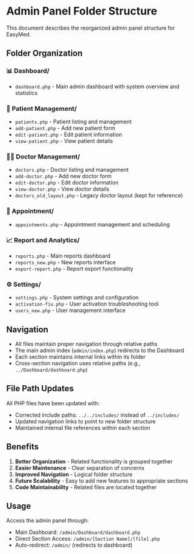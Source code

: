 # Admin Panel Folder Structure

This document describes the reorganized admin panel structure for EasyMed.

## Folder Organization

### 📊 Dashboard/
- `dashboard.php` - Main admin dashboard with system overview and statistics

### 👥 Patient Management/
- `patients.php` - Patient listing and management
- `add-patient.php` - Add new patient form
- `edit-patient.php` - Edit patient information
- `view-patient.php` - View patient details

### 👨‍⚕️ Doctor Management/
- `doctors.php` - Doctor listing and management
- `add-doctor.php` - Add new doctor form
- `edit-doctor.php` - Edit doctor information
- `view-doctor.php` - View doctor details
- `doctors_old_layout.php` - Legacy doctor layout (kept for reference)

### 📅 Appointment/
- `appointments.php` - Appointment management and scheduling

### 📈 Report and Analytics/
- `reports.php` - Main reports dashboard
- `reports_new.php` - New reports interface
- `export-report.php` - Report export functionality

### ⚙️ Settings/
- `settings.php` - System settings and configuration
- `activation-fix.php` - User activation troubleshooting tool
- `users_new.php` - User management interface

## Navigation

- All files maintain proper navigation through relative paths
- The main admin index (`admin/index.php`) redirects to the Dashboard
- Each section maintains internal links within its folder
- Cross-section navigation uses relative paths (e.g., `../Dashboard/dashboard.php`)

## File Path Updates

All PHP files have been updated with:
- Corrected include paths: `../../includes/` instead of `../includes/`
- Updated navigation links to point to new folder structure
- Maintained internal file references within each section

## Benefits

1. **Better Organization** - Related functionality is grouped together
2. **Easier Maintenance** - Clear separation of concerns
3. **Improved Navigation** - Logical folder structure
4. **Future Scalability** - Easy to add new features to appropriate sections
5. **Code Maintainability** - Related files are located together

## Usage

Access the admin panel through:
- Main Dashboard: `/admin/Dashboard/dashboard.php`
- Direct Section Access: `/admin/[Section Name]/[file].php`
- Auto-redirect: `/admin/` (redirects to dashboard)
